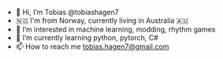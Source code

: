 - 👋 Hi, I’m Tobias @tobiashagen7
- 🇳🇴 I'm from Norway, currently living in Australia 🇦🇺
- 👀 I’m interested in machine learning, modding, rhythm games
- 🌱 I’m currently learning python, pytorch, C#
- 📫 How to reach me tobias.hagen7@gmail.com
